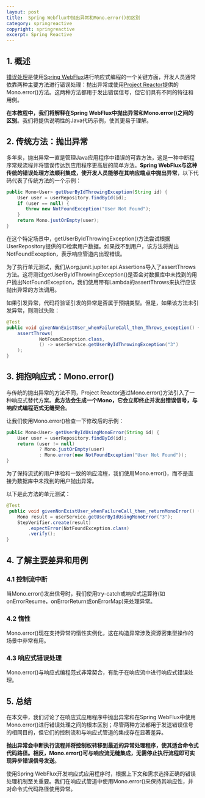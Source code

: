 ```yaml
---
layout: post
title:  Spring Webflux中抛出异常和Mono.error()的区别
category: springreactive
copyright: springreactive
excerpt: Spring Reactive
---
```


## 1. 概述

[错误处理](https://www.baeldung.com/spring-webflux-errors)是使用[Spring WebFlux](https://www.baeldung.com/spring-webflux)进行响应式编程的一个关键方面，开发人员通常依靠两种主要方法进行错误处理：抛出异常或使用[Project Reactor](https://www.baeldung.com/reactor-core)提供的Mono.error()方法。这两种方法都用于发出错误信号，但它们具有不同的特征和用例。

**在本教程中，我们将解释在Spring WebFlux中抛出异常和Mono.error()之间的区别**。我们将提供说明性的Java代码示例，使其更易于理解。

## 2. 传统方法：抛出异常

多年来，抛出异常一直是管理Java应用程序中错误的可靠方法，这是一种中断程序常规流程并将错误传达到应用程序更高层的简单方法。**Spring WebFlux与这种传统的错误处理方法顺利集成，使开发人员能够在其响应端点中抛出异常**，以下代码代表了传统方法的一个示例：

```java
public Mono<User> getUserByIdThrowingException(String id) {
    User user = userRepository.findById(id);
    if (user == null) {
       throw new NotFoundException("User Not Found");
    }
    return Mono.justOrEmpty(user);
}
```

在这个特定场景中，getUserByIdThrowingException()方法尝试根据UserRepository提供的ID检索用户数据。如果找不到用户，该方法将抛出NotFoundException，表示响应管道内出现错误。

为了执行单元测试，我们从org.junit.jupiter.api.Assertions导入了assertThrows方法。这将测试getUserByIdThrowingException()是否会对数据库中未找到的用户抛出NotFoundException，我们使用带有Lambda的assertThrows来执行应该抛出异常的方法调用。

如果引发异常，代码将验证引发的异常是否属于预期类型。但是，如果该方法未引发异常，则测试失败：

```java
@Test
public void givenNonExistUser_whenFailureCall_then_Throws_exception() {
    assertThrows(
            NotFoundException.class,
            () -> userService.getUserByIdThrowingException("3")
    );
}
```

## 3. 拥抱响应式：Mono.error()

与传统的抛出异常的方法不同，Project Reactor通过Mono.error()方法引入了一种响应式替代方案。**此方法会生成一个Mono，它会立即终止并发出错误信号，与响应式编程范式无缝契合**。

让我们使用Mono.error()检查一下修改后的示例：

```java
public Mono<User> getUserByIdUsingMonoError(String id) {
    User user = userRepository.findById(id);
    return (user != null)
            ? Mono.justOrEmpty(user)
            : Mono.error(new NotFoundException("User Not Found"));
}
```

为了保持流式的用户体验和一致的响应流程，我们使用Mono.error()，而不是直接为数据库中未找到的用户抛出异常。

以下是此方法的单元测试：

```java
@Test
 public void givenNonExistUser_whenFailureCall_then_returnMonoError() {
    Mono result = userService.getUserByIdUsingMonoError("3");
    StepVerifier.create(result)
        .expectError(NotFoundException.class)
        .verify();
}
```

## 4. 了解主要差异和用例

### 4.1 控制流中断

当Mono.error()发出信号时，我们使用try-catch或响应式运算符(如onErrorResume，onErrorReturn或onErrorMap)来处理异常。

### 4.2 惰性

Mono.error()现在支持异常的惰性实例化，这在构造异常涉及资源密集型操作的场景中非常有用。

### 4.3 响应式错误处理

Mono.error()与响应式编程范式非常契合，有助于在响应流中进行响应式错误处理。

## 5. 总结

在本文中，我们讨论了在响应式应用程序中抛出异常和在Spring WebFlux中使用Mono.error()进行错误处理之间的根本区别；尽管两种方法都用于发送错误信号的相同目的，但它们的控制流和与响应式管道的集成存在显著差异。

**抛出异常会中断执行流程并将控制权转移到最近的异常处理程序，使其适合命令式代码路径。相反，Mono.error()可与响应流无缝集成，无需停止执行流程即可实现异步错误信号发送**。

使用Spring WebFlux开发响应式应用程序时，根据上下文和需求选择正确的错误处理机制至关重要。我们在响应式管道中使用Mono.error()来保持其响应性，并对命令式代码路径使用异常。